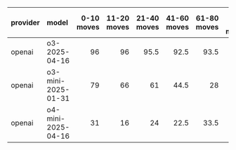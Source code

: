 | provider   | model              |   0-10 moves |   11-20 moves |   21-40 moves |   41-60 moves |   61-80 moves |   81-100 moves |
|:-----------|:-------------------|-------------:|--------------:|--------------:|--------------:|--------------:|---------------:|
| openai     | o3-2025-04-16      |           96 |            96 |          95.5 |          92.5 |          93.5 |           89.5 |
| openai     | o3-mini-2025-01-31 |           79 |            66 |          61   |          44.5 |          28   |           22   |
| openai     | o4-mini-2025-04-16 |           31 |            16 |          24   |          22.5 |          33.5 |           41   |